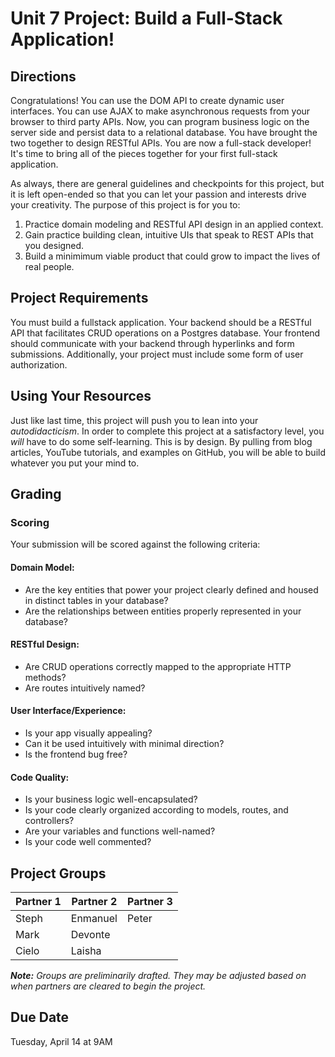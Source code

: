 # Unit 7 Project: Build a Full-Stack Application!

## Directions
Congratulations! You can use the DOM API to create dynamic user interfaces. You can use AJAX to make asynchronous requests from your browser to third party APIs. Now, you can program business logic on the server side and persist data to a relational database. You have brought the two together to design RESTful APIs. You are now a full-stack developer! It's time to bring all of the pieces together for your first full-stack application.

As always, there are general guidelines and checkpoints for this project, but it is left open-ended so that you can let your passion and interests drive your creativity. The purpose of this project is for you to:
  1. Practice domain modeling and RESTful API design in an applied context.
  2. Gain  practice building clean, intuitive UIs that speak to REST APIs that you designed.
  3. Build a minimimum viable product that could grow to impact the lives of real people.

## Project Requirements
You must build a fullstack application. Your backend should be a RESTful API that facilitates CRUD operations on a Postgres database. Your frontend should communicate with your backend through hyperlinks and form submissions. Additionally, your project must include some form of user authorization.

## Using Your Resources
Just like last time, this project will push you to lean into your _autodidacticism_. In order to complete this project at a satisfactory level, you _will_ have to do some self-learning. This is by design. By pulling from blog articles, YouTube tutorials, and examples on GitHub, you will be able to build whatever you put your mind to.

## Grading
### Scoring
Your submission will be scored against the following criteria:

#### Domain Model:
* Are the key entities that power your project clearly defined and housed in distinct tables in your database?
* Are the relationships between entities properly represented in your database?

#### RESTful Design:
* Are CRUD operations correctly mapped to the appropriate HTTP methods?
* Are routes intuitively named?

#### User Interface/Experience:
* Is your app visually appealing?
* Can it be used intuitively with minimal direction?
* Is the frontend bug free?

#### Code Quality:
* Is your business logic well-encapsulated?
* Is your code clearly organized according to models, routes, and controllers?
* Are your variables and functions well-named?
* Is your code well commented?

## Project Groups
| Partner 1 | Partner 2 | Partner 3 |
|-----------|-----------| --- |
| Steph | Enmanuel | Peter |
| Mark | Devonte | |
| Cielo | Laisha | |

_**Note:** Groups are preliminarily drafted. They may be adjusted based on when partners are cleared to begin the project._

## Due Date
Tuesday, April 14 at 9AM
